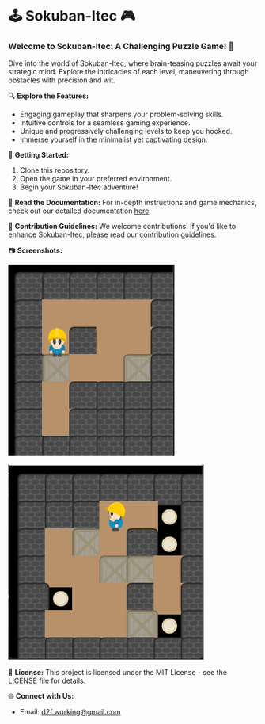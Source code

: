 # 🕹️ Sokuban-Itec 🎮

### Welcome to Sokuban-Itec: A Challenging Puzzle Game! 🧩

Dive into the world of Sokuban-Itec, where brain-teasing puzzles await your strategic mind. Explore the intricacies of each level, maneuvering through obstacles with precision and wit.

🔍 **Explore the Features:**
- Engaging gameplay that sharpens your problem-solving skills.
- Intuitive controls for a seamless gaming experience.
- Unique and progressively challenging levels to keep you hooked.
- Immerse yourself in the minimalist yet captivating design.

🚀 **Getting Started:**
1. Clone this repository.
2. Open the game in your preferred environment.
3. Begin your Sokuban-Itec adventure!

📖 **Read the Documentation:**
For in-depth instructions and game mechanics, check out our detailed documentation [here](documentation.md).

🤝 **Contribution Guidelines:**
We welcome contributions! If you'd like to enhance Sokuban-Itec, please read our [contribution guidelines](CONTRIBUTING.md).

📷 **Screenshots:**

![Screenshot 1](screenshots/sokuban-screenshot1.png)

![Screenshot 2](screenshots/sokuban-screenshot2.png)

📑 **License:**
This project is licensed under the MIT License - see the [LICENSE](LICENSE) file for details.

🌐 **Connect with Us:**
- Email: d2f.working@gmail.com 
